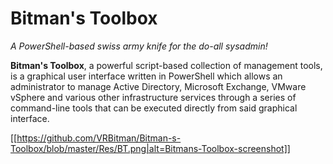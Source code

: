 # Bitman's Toolbox
_A PowerShell-based swiss army knife for the do-all sysadmin!_

**Bitman's Toolbox**, a powerful script-based collection of management tools, is a graphical user interface written in PowerShell which allows an administrator to manage Active Directory, Microsoft Exchange, VMware vSphere and various other infrastructure services through a series of command-line tools that can be executed directly from said graphical interface.

[[https://github.com/VRBitman/Bitman-s-Toolbox/blob/master/Res/BT.png|alt=Bitmans-Toolbox-screenshot]]
